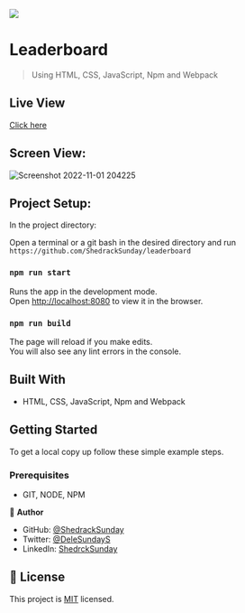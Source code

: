 ![](https://img.shields.io/badge/Microverse-blueviolet)

# Leaderboard

> Using HTML, CSS, JavaScript, Npm and Webpack


## Live View
[Click here](
https://shedrack-sunday.github.io/Leaderboard/dist/)

## Screen View:
![Screenshot 2022-11-01 204225](https://user-images.githubusercontent.com/50990925/199325126-3ac0cc94-ad58-4ae7-b17b-1acae7e60283.png)


## Project Setup:

In the project directory:

Open a terminal or a git bash in the desired directory and run `https://github.com/ShedrackSunday/leaderboard`

### `npm run start`

Runs the app in the development mode.\
Open [http://localhost:8080](http://localhost:8080) to view it in the browser.

### `npm run build`

The page will reload if you make edits.\
You will also see any lint errors in the console.

## Built With

- HTML, CSS, JavaScript, Npm and Webpack

## Getting Started

To get a local copy up follow these simple example steps.

### Prerequisites

- GIT, NODE, NPM

👤 **Author**

- GitHub: [@ShedrackSunday](https://github.com/ShedrackSunday)
- Twitter: [@DeleSundayS](https://twitter.com/ShedrackSunday)
- LinkedIn: [ShedrckSunday](https://linkedin.com/in/ShedrackSunday)

## 📝 License

This project is [MIT](./MIT.md) licensed.
